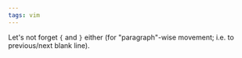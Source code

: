 ```yaml
---
tags: vim
---
```


Let's not forget `{` and `}` either (for "paragraph"-wise movement; i.e. to previous/next blank line).
